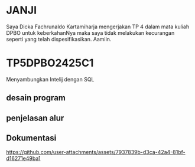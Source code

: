 # JANJI
Saya Dicka Fachrunaldo Kartamiharja mengerjakan TP 4 dalam mata kuliah DPBO untuk keberkahanNya maka saya tidak melakukan kecurangan seperti yang telah dispesifikasikan. Aamiin.

# TP5DPBO2425C1
Menyambungkan Intelij dengan SQL

## desain program

## penjelasan alur

## Dokumentasi
https://github.com/user-attachments/assets/7937839b-d3ca-42a4-81bf-d16271e49ba1

